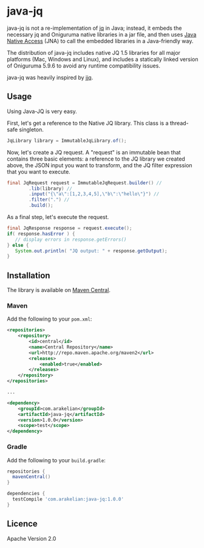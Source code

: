 # java-jq

java-jq is not a re-implementation of [jq](http://stedolan.github.io/jq/) in Java; instead, it embeds 
the necessary jq and Oniguruma native libraries in a jar file, and then uses 
[Java Native Access](https://github.com/java-native-access/jna) (JNA) to call the 
embedded libraries in a Java-friendly way.

The distribution of java-jq includes native JQ 1.5 libraries for all major platforms (Mac, Windows and Linux), and includes a statically linked version of Oniguruma 5.9.6 to avoid any runtime compatibility issues.

java-jq was heavily inspired by [jjq](https://github.com/bskaggs/jjq).


## Usage

Using Java-JQ is very easy.


First, let's get a reference to the Native JQ library. This class is a thread-safe singleton.

```java
JqLibrary library = ImmutableJqLibrary.of();
```

Now, let's create a JQ request. A "request" is an immutable bean that contains three basic elements: a reference
to the JQ library we created above, the JSON input you want to transform, and the JQ filter expression that you
want to execute.

```java
final JqRequest request = ImmutableJqRequest.builder() //
        .lib(library) //
        .input("{\"a\":[1,2,3,4,5],\"b\":\"hello\"}") //
        .filter(".") //
        .build();
```

As a final step, let's execute the request.

```java
final JqResponse response = request.execute();
if( response.hasError ) {
   // display errors in response.getErrors()
} else {
   System.out.println( "JQ output: " + response.getOutput);
}
```

## Installation

The library is available on [Maven Central](https://search.maven.org/#search%7Cgav%7C1%7Cg%3A%22com.arakelian%22%20AND%20a%3A%22java-jq%22).

### Maven

Add the following to your `pom.xml`:

```xml
<repositories>
    <repository>
        <id>central</id>
        <name>Central Repository</name>
        <url>http://repo.maven.apache.org/maven2</url>
        <releases>
            <enabled>true</enabled>
        </releases>
    </repository>
</repositories>

...

<dependency>
    <groupId>com.arakelian</groupId>
    <artifactId>java-jq</artifactId>
    <version>1.0.0</version>
    <scope>test</scope>
</dependency>
```

### Gradle

Add the following to your `build.gradle`:

```groovy
repositories {
  mavenCentral()
}

dependencies {
  testCompile 'com.arakelian:java-jq:1.0.0'
}
```

## Licence

Apache Version 2.0
